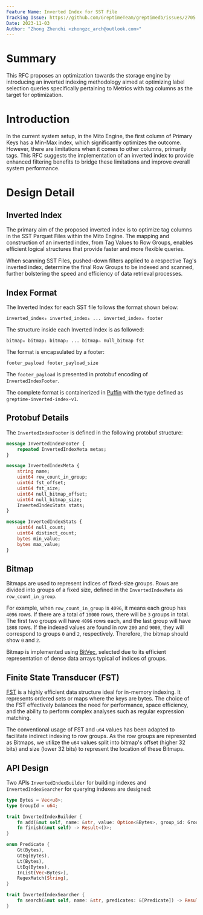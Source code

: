```yaml
---
Feature Name: Inverted Index for SST File
Tracking Issue: https://github.com/GreptimeTeam/greptimedb/issues/2705
Date: 2023-11-03
Author: "Zhong Zhenchi <zhongzc_arch@outlook.com>"
---
```


# Summary
This RFC proposes an optimization towards the storage engine by introducing an inverted indexing methodology aimed at optimizing label selection queries specifically pertaining to Metrics with tag columns as the target for optimization.

# Introduction
In the current system setup, in the Mito Engine, the first column of Primary Keys has a Min-Max index, which significantly optimizes the outcome. However, there are limitations when it comes to other columns, primarily tags. This RFC suggests the implementation of an inverted index to provide enhanced filtering benefits to bridge these limitations and improve overall system performance.

# Design Detail

## Inverted Index

The primary aim of the proposed inverted index is to optimize tag columns in the SST Parquet Files within the Mito Engine. The mapping and construction of an inverted index, from Tag Values to Row Groups, enables efficient logical structures that provide faster and more flexible queries.

When scanning SST Files, pushed-down filters applied to a respective Tag's inverted index, determine the final Row Groups to be indexed and scanned, further bolstering the speed and efficiency of data retrieval processes.

## Index Format

The Inverted Index for each SST file follows the format shown below:

```
inverted_index₀ inverted_index₁ ... inverted_indexₙ footer
```

The structure inside each Inverted Index is as followed:

```
bitmap₀ bitmap₁ bitmap₂ ... bitmapₙ null_bitmap fst
```

The format is encapsulated by a footer:

```
footer_payload footer_payload_size
```

The `footer_payload` is presented in protobuf encoding of `InvertedIndexFooter`.

The complete format is containerized in [Puffin](https://iceberg.apache.org/puffin-spec/) with the type defined as `greptime-inverted-index-v1`.

## Protobuf Details

The `InvertedIndexFooter` is defined in the following protobuf structure:

```protobuf
message InvertedIndexFooter {
    repeated InvertedIndexMeta metas;
}

message InvertedIndexMeta {
    string name;
    uint64 row_count_in_group;
    uint64 fst_offset;
    uint64 fst_size;
    uint64 null_bitmap_offset;
    uint64 null_bitmap_size;
    InvertedIndexStats stats;
}

message InvertedIndexStats {
    uint64 null_count;
    uint64 distinct_count;
    bytes min_value;
    bytes max_value;
}
```

## Bitmap

Bitmaps are used to represent indices of fixed-size groups. Rows are divided into groups of a fixed size, defined in the `InvertedIndexMeta` as `row_count_in_group`.

For example, when `row_count_in_group` is `4096`, it means each group has `4096` rows. If there are a total of `10000` rows, there will be `3` groups in total. The first two groups will have `4096` rows each, and the last group will have `1808` rows. If the indexed values are found in row `200` and `9000`, they will correspond to groups `0` and `2`, respectively. Therefore, the bitmap should show `0` and `2`.

Bitmap is implemented using [BitVec](https://docs.rs/bitvec/latest/bitvec/), selected due to its efficient representation of dense data arrays typical of indices of groups.


## Finite State Transducer (FST)

[FST](https://docs.rs/fst/latest/fst/) is a highly efficient data structure ideal for in-memory indexing. It represents ordered sets or maps where the keys are bytes. The choice of the FST effectively balances the need for performance, space efficiency, and the ability to perform complex analyses such as regular expression matching.

The conventional usage of FST and `u64` values has been adapted to facilitate indirect indexing to row groups. As the row groups are represented as Bitmaps, we utilize the `u64` values split into bitmap's offset (higher 32 bits) and size (lower 32 bits) to represent the location of these Bitmaps. 

## API Design

Two APIs `InvertedIndexBuilder` for building indexes and  `InvertedIndexSearcher` for querying indexes are designed:

```rust
type Bytes = Vec<u8>;
type GroupId = u64;

trait InvertedIndexBuilder {
    fn add(&mut self, name: &str, value: Option<&Bytes>, group_id: GroupId) -> Result<()>;
    fn finish(&mut self) -> Result<()>;
}

enum Predicate {
    Gt(Bytes),
    GtEq(Bytes),
    Lt(Bytes),
    LtEq(Bytes),
    InList(Vec<Bytes>),
    RegexMatch(String),
}

trait InvertedIndexSearcher {
    fn search(&mut self, name: &str, predicates: &[Predicate]) -> Result<impl IntoIterator<GroupId>>;
}
```
